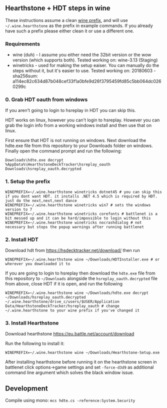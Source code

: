 

## Hearthstone + HDT steps in wine
These instructions assume a clean [wine prefix](https://wiki.winehq.org/FAQ#Wineprefixes), and will use `~/.wine.hearthstone` as the prefix in example commands. If you already have such a prefix please either clean it or use a different one.

### Requirements
- wine (duh) - I assume you either need the 32bit version or the wow version (which supports both). Tested working on: wine-3.13 (Staging)
- winetricks - used for making the setup eaiser. You can manually do the steps without it, but it's easier to use. Tested working on: 20180603 - sha256sum: a114ec82c634d87b048cef33f1a0bfe9d26f3795459fd85c5bb064dc0260299c



### 0. Grab HDT oauth from windows
If you aren't going to login to hsreplay in HDT you can skip this.

HDT works on linux, however you can't login to hsreplay. However you can grab the login info from a working windows install and then use that on linux. 

First ensure that HDT is not running on windows. Next download the hdte.exe file from this repository to your Downloads folder on windows. Finally open the command prompt and run the following:

```shell
Downloads\hdte.exe decrypt %AppData%\HearthstoneDeckTracker\hsreplay_oauth Downloads\hsreplay_oauth.decrypted
```


### 1. Setup the prefix
```shell
WINEPREFIX=~/.wine.hearthstone winetricks dotnet45 # you can skip this if you dont want HDT. it installs .NET 4.5 which is required by HDT. just do the next,next,next dance
WINEPREFIX=~/.wine.hearthstone winetricks win7 # sets the windows version to 7
WINEPREFIX=~/.wine.hearthstone winetricks corefonts # battlenet is a bit messed up and it can be hard/impossible to login without this
WINEPREFIX=~/.wine.hearthstone winetricks nocrashdialog # not necessary but stops the popup warnings after running battlenet
```

### 2. Install HDT

Download hdt from https://hsdecktracker.net/download/ then run 

```shell
WINEPREFIX=~/.wine.hearthstone wine ~/Downloads/HDTInstaller.exe # or wherever you downloaded it to
```

If you are going to login to hsreplay then download the `hdte.exe` file from this repository to `~/Downloads` alongside the `hsreplay_oauth.decrypted` file from above, close HDT if it is open, and run the following

```shell
WINEPREFIX=~/.wine.hearthstone wine ~/Downloads/hdte.exe decrypt ~/Downloads/hsreplay_oauth.decrypted ~/.wine.hearthstone/drive_c/users/$USER/Application Data/HearthstoneDeckTracker/hsreplay_oauth # change ~/.wine.hearthstone to your wine prefix if you've changed it
```


### 3. Install Hearthstone
Download hearthstone https://eu.battle.net/account/download


Run the following to install it:

```shell
WINEPREFIX=~/.wine.hearthstone wine ~/Downloads/Hearthstone-Setup.exe 
```

After installing hearthstone before running it on the hearthstone screen in battlenet click options->game settings and set `-force-d3d9` as additional command line argument which solves the black window issue.

## Development

Compile using mono: `mcs hdte.cs -reference:System.Security`
